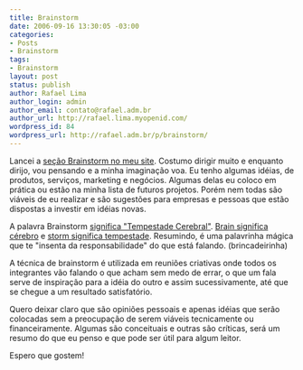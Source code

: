 ```yaml
---
title: Brainstorm
date: 2006-09-16 13:30:05 -03:00
categories:
- Posts
- Brainstorm
tags:
- Brainstorm
layout: post
status: publish
author: Rafael Lima
author_login: admin
author_email: contato@rafael.adm.br
author_url: http://rafael.lima.myopenid.com/
wordpress_id: 84
wordpress_url: http://rafael.adm.br/p/brainstorm/
---
```


Lancei a <a href="http://rafael.adm.br/c/brainstorm">se&ccedil;&atilde;o Brainstorm no meu site</a>. Costumo dirigir muito e enquanto dirijo, vou pensando e a minha imagina&ccedil;&atilde;o voa. Eu tenho algumas id&eacute;ias, de produtos, servi&ccedil;os, marketing e neg&oacute;cios. Algumas delas eu coloco em pr&aacute;tica ou est&atilde;o na minha lista de futuros projetos. Por&eacute;m nem todas s&atilde;o vi&aacute;veis de eu realizar e s&atilde;o sugest&otilde;es para empresas e pessoas que est&atilde;o dispostas a investir em id&eacute;ias novas.

A palavra Brainstorm <a href="http://www.google.com.br/search?hl=pt-BR&q=define%3A+brainstorm&btnG=Pesquisa+Google&meta=">significa "Tempestade Cerebral"</a>. <a href="http://translate.google.com/translate_t?text=brain&langpair=en|pt">Brain significa c&eacute;rebro</a> e <a href="http://translate.google.com/translate_t?text=storm&langpair=en|pt">storm significa tempestade</a>. Resumindo, &eacute; uma palavrinha m&aacute;gica que te "insenta da responsabilidade" do que est&aacute; falando. (brincadeirinha)

A t&eacute;cnica de brainstorm &eacute; utilizada em reuni&otilde;es criativas onde todos os integrantes v&atilde;o falando o que acham sem medo de errar, o que um fala serve de inspira&ccedil;&atilde;o para a id&eacute;ia do outro e assim sucessivamente, at&eacute; que se chegue a um resultado satisfat&oacute;rio.

Quero deixar claro que s&atilde;o opini&otilde;es pessoais e apenas id&eacute;ias que ser&atilde;o colocadas sem a preocupa&ccedil;&atilde;o de serem vi&aacute;veis tecnicamente ou financeiramente. Algumas s&atilde;o conceituais e outras s&atilde;o cr&iacute;ticas, ser&aacute; um resumo do que eu penso e que pode ser &uacute;til para algum leitor.

Espero que gostem!
